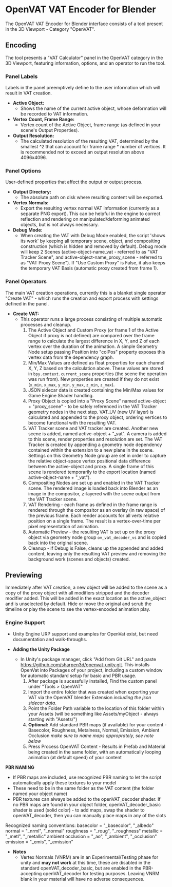 # OpenVAT VAT Encoder for Blender

The OpenVAT VAT Encoder for Blender interface consists of a tool present in the 3D Viewport - Category "OpenVAT".

## Encoding

The tool presents a "VAT Calculator" panel in the OpenVAT category in the 3D Viewport, featuring information, options, and an operator to run the tool.

### Panel Labels

Labels in the panel preemptively define to the user information which will result in VAT creation.

- **Active Object:** 
  - Shows the name of the current active object, whose deformation will be recorded to VAT information.
- **Vertex Count, Frame Range:**
  - Vertex count of the Active Object, frame range (as defined in your scene's Output Properties).
- **Output Resolution:**
  - The calculated resolution of the resulting VAT, determined by the smallest ^2 that can account for frame range * number of vertices. It is recommended not to exceed an output resolution above 4096x4096.

### Panel Options

User-defined properties that affect the output or output process.

- **Output Directory:**
  - The absolute path on disk where resulting content will be exported.
- **Vertex Normals:**
  - Export the resulting vertex normal VAT information (currently as a separate PNG export). This can be helpful in the engine to correct reflection and rendering on manipulated/deforming animated objects, but is not always necessary.
- **Debug Mode:**
  - When creating the VAT with Debug Mode enabled, the script 'shows its work' by keeping all temporary scene, object, and compositing construction (which is hidden and removed by default). Debug mode will keep 2 Scenes (active-object-name_vat - referred to as "VAT Tracker Scene", and active-object-name_proxy_scene - referred to as "VAT Proxy Scene"). If "Use Custom Proxy" is False, it also keeps the temporary VAT Basis (automatic proxy created from frame 1).

### Panel Operators

The main VAT creation operations, currently this is a blanket single operator "Create VAT" - which runs the creation and export process with settings defined in the panel.

- **Create VAT:**
  - This operator runs a large process consisting of multiple automatic processes and cleanup.
    1. The Active Object and Custom Proxy (or frame 1 of the Active Object if proxy is not defined) are compared over the frame range to calculate the largest difference in X, Y, and Z of each vertex over the duration of the animation. A simple Geometry Node setup passing Position into "colPos" property exposes this vertex data from the dependency graph.
    2. Min/Max Values are defined as float properties for each channel X, Y, Z based on the calculation above. These values are stored in `bpy.context.current_scene` properties (the scene the operation was run from). New properties are created if they do not exist (`x_min`, `x_max`, `y_min`, `y_max`, `z_min`, `z_max`).
    3. JSON sidecar data is created containing the Min/Max values for Game Engine Shader handling.
    4. Proxy Object is copied into a "Proxy Scene" named active-object + "proxy_scene" - to be safely referenced in the VAT Tracker geometry nodes in the next step. VAT_UV (new UV layer) is calculated and appended to the proxy object, ordering vertices to become functional with the resulting VAT.
    5. VAT Tracker scene and VAT tracker are created. Another new scene is added, named active-object + "_vat". A camera is added to this scene, render properties and resolution are set. The VAT Tracker is created by appending a geometry node dependency contained within the extension to a new plane in the scene. Settings on this Geometry Node group are set in order to capture the relative object-space vertex positional data difference between the active-object and proxy. A single frame of this scene is rendered temporarily to the export location (named active-object-name + "_vat").
    6. Compositing Nodes are set up and enabled in the VAT Tracker scene. The rendered image is loaded back into Blender as an image in the compositor, z-layered with the scene output from the VAT Tracker scene.
    7. VAT Rendering - each frame as defined in the frame range is rendered through the compositor as an overlay (in raw space) of the previous frame. Each render accounts for all verts relative position on a single frame. The result is a vertex-over-time per pixel representation of animation.
    8. Automatic Preview - the resulting VAT is set up on the proxy object via geometry node group `ov_vat_decoder_vs` and is copied back into the original scene.
    9. Cleanup - if Debug is False, cleans up the appended and added content, leaving only the resulting VAT preview and removing the background work (scenes and objects) created.

## Previewing

Immediately after VAT creation, a new object will be added to the scene as a copy of the proxy object with all modifiers stripped and the decoder modifier added. This will be added in the exact location as the active_object and is unselected by default. Hide or move the original and scrub the timeline or play the scene to see the vertex-encoded animation play.

### Engine Support
  - Unity Engine URP support and examples for OpenVat exist, but need documentation and walk-throughs.

- **Adding the Unity Package**
  - In Unity's package manager, click "Add from Git URL" and paste https://github.com/sharpen3d/openvat-unity.git. This installs OpenVat into Packages of your project, including a custom window for automatic standard setup for basic and PBR usage.
    1. After package is sucessfully installed, Find the custom panel under "Tools > OpenVAT"
    2. Import the entire folder that was created when exporting your VAT via the OpenVAT blender Extension *including the json sidecar data*. 
    3. Point the Folder Path variable to the location of this folder within your Assets (will be something like Assets/myObject - always starting with "Assets/")
    4. **Optional:** Add standard PBR maps (if available) for your content - Basecolor, Roughness, Metalness, Normal, Emission, Ambient Occlusion *make sure to name maps approprately, see note below*
    5. Press Process OpenVAT Content - Results in Prefab and Material being created in the same folder, with an automatically looping animation (at default speed) of your content

**PBR NAMING**
  - If PBR maps are included, use recognized PBR naming to let the script automatically apply these textures to your model
  - These need to be in the same folder as the VAT content (the folder named your object name)
  - PBR textures can always be added to the openVAT_decoder shader. If no PBR maps are found in your object folder, openVAT_decoder_basic shader is used (solid color) - to add maps, swap the shader to openVAT_decoder, then you can manually place maps in any of the slots

Recognized naming conventions:
basecolor = "_basecolor", "_albedo"
normal = "_nrml", "_normal"
roughness = "_roug", "_roughness"
metallic = "_metl", "_metallic"
ambient occlusion = "_ao", "_ambient", "_occlusion"
emission = "_emis", "_emission"

- **Notes**
  - Vertex Normals (VNRM) are in an Experimental/Testing phase for unity and **may not work** at this time, these are disabled in the standard openVAT_decoder_basic, but are enabled in the PBR-accepting openVAT_decoder for testing purposes. Leaving VNRM blank in your material will have no adverse consequences.
  
  
